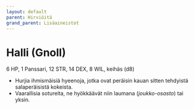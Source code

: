 ```yaml
---
layout: default
parent: Hirviöitä
grand_parent: Lisäaineistot
---
```


# Halli (Gnoll)

6 HP, 1 Panssari, 12 STR, 14 DEX, 8 WIL, keihäs (d8)

- Hurjia ihmismäisiä hyeenoja, jotka ovat peräisin kauan sitten tehdyistä salaperäisistä kokeista.
- Vaarallisia sotureita, ne hyökkäävät niin laumana (_joukko-osasto_) tai yksin.